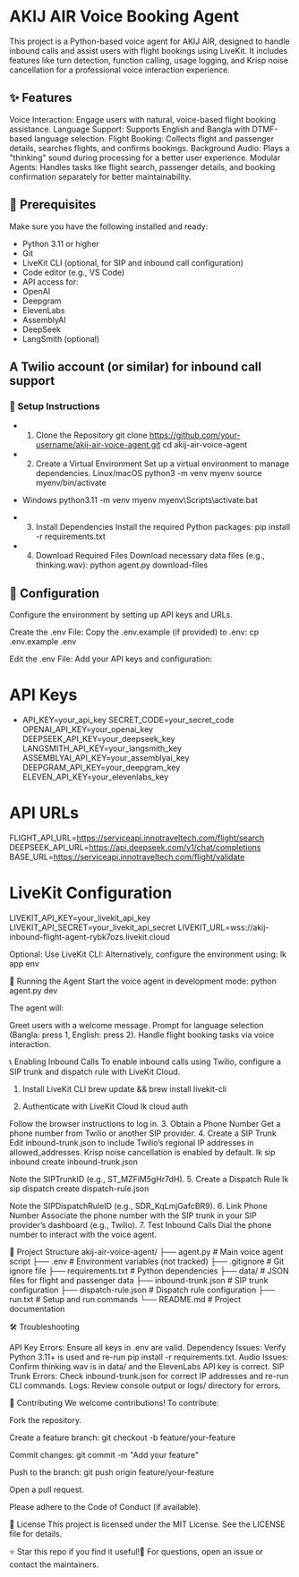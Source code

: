# AKIJ AIR Voice Booking Agent
This project is a Python-based voice agent for AKIJ AIR, designed to handle inbound calls and assist users with flight bookings using LiveKit. It includes features like turn detection, function calling, usage logging, and Krisp noise cancellation for a professional voice interaction experience.

## ✨ Features

Voice Interaction: Engage users with natural, voice-based flight booking assistance.
Language Support: Supports English and Bangla with DTMF-based language selection.
Flight Booking: Collects flight and passenger details, searches flights, and confirms bookings.
Background Audio: Plays a "thinking" sound during processing for a better user experience.
Modular Agents: Handles tasks like flight search, passenger details, and booking confirmation separately for better maintainability.


## 🔧 Prerequisites
Make sure you have the following installed and ready:

- Python 3.11 or higher
- Git
- LiveKit CLI (optional, for SIP and inbound call configuration)
- Code editor (e.g., VS Code)
- API access for:
- OpenAI
- Deepgram
- ElevenLabs
- AssemblyAI
- DeepSeek
- LangSmith (optional)


## A Twilio account (or similar) for inbound call support


### 🚀 Setup Instructions
- 1. Clone the Repository
git clone https://github.com/your-username/akij-air-voice-agent.git
cd akij-air-voice-agent

- 2. Create a Virtual Environment
Set up a virtual environment to manage dependencies.
Linux/macOS
python3 -m venv myenv
source myenv/bin/activate

- Windows
python3.11 -m venv myenv
myenv\Scripts\activate.bat

- 3. Install Dependencies
Install the required Python packages:
pip install -r requirements.txt

- 4. Download Required Files
Download necessary data files (e.g., thinking.wav):
python agent.py download-files


## 🔑 Configuration
Configure the environment by setting up API keys and URLs.

Create the .env File:
Copy the .env.example (if provided) to .env:
cp .env.example .env


Edit the .env File:
Add your API keys and configuration:
# API Keys
- API_KEY=your_api_key
SECRET_CODE=your_secret_code
OPENAI_API_KEY=your_openai_key
DEEPSEEK_API_KEY=your_deepseek_key
LANGSMITH_API_KEY=your_langsmith_key
ASSEMBLYAI_API_KEY=your_assemblyai_key
DEEPGRAM_API_KEY=your_deepgram_key
ELEVEN_API_KEY=your_elevenlabs_key

# API URLs
FLIGHT_API_URL=https://serviceapi.innotraveltech.com/flight/search
DEEPSEEK_API_URL=https://api.deepseek.com/v1/chat/completions
BASE_URL=https://serviceapi.innotraveltech.com/flight/validate

# LiveKit Configuration
LIVEKIT_API_KEY=your_livekit_api_key
LIVEKIT_API_SECRET=your_livekit_api_secret
LIVEKIT_URL=wss://akij-inbound-flight-agent-rybk7ozs.livekit.cloud


Optional: Use LiveKit CLI:
Alternatively, configure the environment using:
lk app env




🏃 Running the Agent
Start the voice agent in development mode:
python agent.py dev

The agent will:

Greet users with a welcome message.
Prompt for language selection (Bangla: press 1, English: press 2).
Handle flight booking tasks via voice interaction.


📞 Enabling Inbound Calls
To enable inbound calls using Twilio, configure a SIP trunk and dispatch rule with LiveKit Cloud.
1. Install LiveKit CLI
brew update && brew install livekit-cli

2. Authenticate with LiveKit Cloud
lk cloud auth

Follow the browser instructions to log in.
3. Obtain a Phone Number
Get a phone number from Twilio or another SIP provider.
4. Create a SIP Trunk
Edit inbound-trunk.json to include Twilio’s regional IP addresses in allowed_addresses. Krisp noise cancellation is enabled by default.
lk sip inbound create inbound-trunk.json

Note the SIPTrunkID (e.g., ST_MZFiM5gHr7dH).
5. Create a Dispatch Rule
lk sip dispatch create dispatch-rule.json

Note the SIPDispatchRuleID (e.g., SDR_KqLmjGafcBR9).
6. Link Phone Number
Associate the phone number with the SIP trunk in your SIP provider’s dashboard (e.g., Twilio).
7. Test Inbound Calls
Dial the phone number to interact with the voice agent.

📂 Project Structure
akij-air-voice-agent/
├── agent.py               # Main voice agent script
├── .env                   # Environment variables (not tracked)
├── .gitignore             # Git ignore file
├── requirements.txt       # Python dependencies
├── data/                  # JSON files for flight and passenger data
├── inbound-trunk.json     # SIP trunk configuration
├── dispatch-rule.json     # Dispatch rule configuration
├── run.txt                # Setup and run commands
└── README.md              # Project documentation


🛠️ Troubleshooting

API Key Errors: Ensure all keys in .env are valid.
Dependency Issues: Verify Python 3.11+ is used and re-run pip install -r requirements.txt.
Audio Issues: Confirm thinking.wav is in data/ and the ElevenLabs API key is correct.
SIP Trunk Errors: Check inbound-trunk.json for correct IP addresses and re-run CLI commands.
Logs: Review console output or logs/ directory for errors.


🤝 Contributing
We welcome contributions! To contribute:

Fork the repository.

Create a feature branch:
git checkout -b feature/your-feature


Commit changes:
git commit -m "Add your feature"


Push to the branch:
git push origin feature/your-feature


Open a pull request.


Please adhere to the Code of Conduct (if available).

📜 License
This project is licensed under the MIT License. See the LICENSE file for details.

⭐ Star this repo if you find it useful!📩 For questions, open an issue or contact the maintainers.
